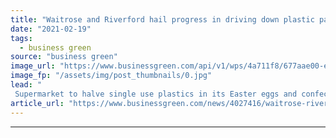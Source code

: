 ```yaml
---
title: "Waitrose and Riverford hail progress in driving down plastic packaging"
date: "2021-02-19"
tags: 
  - business green
source: "business green"
image_url: "https://www.businessgreen.com/api/v1/wps/4a711f8/677aae00-e30f-4553-96c9-6120d2d8397c/2/Home-Compostable-Packaging-40-Edit-riverford-185x114.jpg"
image_fp: "/assets/img/post_thumbnails/0.jpg"
lead: "
 Supermarket to halve single use plastics in its Easter eggs and confectionary, as Riverford ditches plastic bags in its delivery boxes ..."
article_url: "https://www.businessgreen.com/news/4027416/waitrose-riverford-hail-progress-driving-plastic-packaging"
---
```


---
